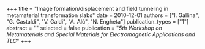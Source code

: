 +++
title = "Image formation/displacement and field tunneling in metamaterial transformation slabs"
date = 2010-12-01
authors = ["I. Gallina", "G. Castaldi", "V. Galdi", "A. Alù", "N. Engheta"]
publication_types = ["1"]
abstract = ""
selected = false
publication = "*5th Workshop on Metamaterials and Special Materials for Electromagnetic Applications and TLC*"
+++

